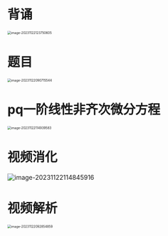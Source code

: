 # 背诵

<img src="https://cvp.oss-cn-shanghai.aliyuncs.com/picgo/202311221237784.png" alt="image-20231122123750605" style="zoom:50%;" />



# 题目

<img src="https://cvp.oss-cn-shanghai.aliyuncs.com/picgo/202311220907665.png" alt="image-20231122090715544" style="zoom:50%;" />



# pq一阶线性非齐次微分方程

<img src="https://cvp.oss-cn-shanghai.aliyuncs.com/picgo/202311221149660.png" alt="image-20231122114939583" style="zoom:50%;" />



# 视频消化

![image-20231122114845916](https://cvp.oss-cn-shanghai.aliyuncs.com/picgo/202311221148587.png)



# 视频解析

<img src="https://cvp.oss-cn-shanghai.aliyuncs.com/picgo/202311220928385.png" alt="image-20231122092854859" style="zoom:50%;" />



